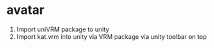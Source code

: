 # avatar

1. Import uniVRM package to unity
2. Import kat.vrm into unity via VRM package via unity toolbar on top
